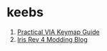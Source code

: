 # keebs

1. [Practical VIA Keymap Guide](docs/pratical_via_keymap_guide.md)
2. [Iris Rev 4 Modding Blog](docs/iris_modding_log.md)
